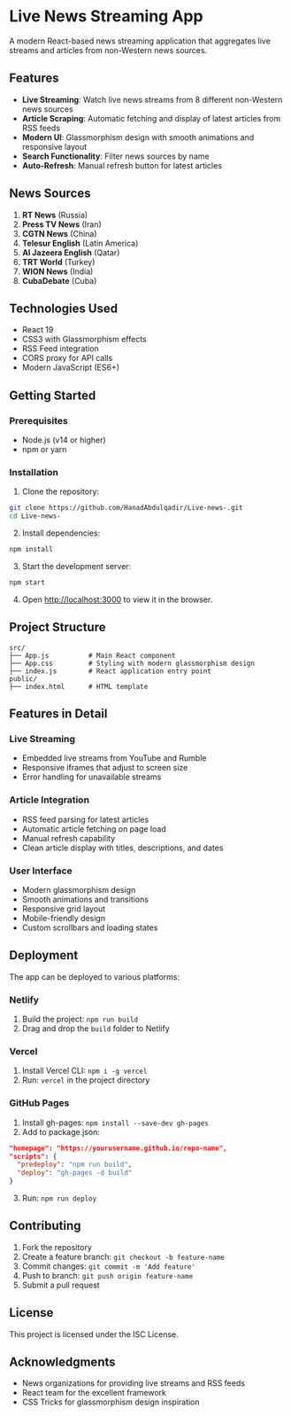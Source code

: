 # Live News Streaming App

A modern React-based news streaming application that aggregates live streams and articles from non-Western news sources.

## Features

- **Live Streaming**: Watch live news streams from 8 different non-Western news sources
- **Article Scraping**: Automatic fetching and display of latest articles from RSS feeds
- **Modern UI**: Glassmorphism design with smooth animations and responsive layout
- **Search Functionality**: Filter news sources by name
- **Auto-Refresh**: Manual refresh button for latest articles

## News Sources

1. **RT News** (Russia)
2. **Press TV News** (Iran)
3. **CGTN News** (China)
4. **Telesur English** (Latin America)
5. **Al Jazeera English** (Qatar)
6. **TRT World** (Turkey)
7. **WION News** (India)
8. **CubaDebate** (Cuba)

## Technologies Used

- React 19
- CSS3 with Glassmorphism effects
- RSS Feed integration
- CORS proxy for API calls
- Modern JavaScript (ES6+)

## Getting Started

### Prerequisites

- Node.js (v14 or higher)
- npm or yarn

### Installation

1. Clone the repository:
```bash
git clone https://github.com/HanadAbdulqadir/Live-news-.git
cd Live-news-
```

2. Install dependencies:
```bash
npm install
```

3. Start the development server:
```bash
npm start
```

4. Open [http://localhost:3000](http://localhost:3000) to view it in the browser.

## Project Structure

```
src/
├── App.js          # Main React component
├── App.css         # Styling with modern glassmorphism design
├── index.js        # React application entry point
public/
├── index.html      # HTML template
```

## Features in Detail

### Live Streaming
- Embedded live streams from YouTube and Rumble
- Responsive iframes that adjust to screen size
- Error handling for unavailable streams

### Article Integration
- RSS feed parsing for latest articles
- Automatic article fetching on page load
- Manual refresh capability
- Clean article display with titles, descriptions, and dates

### User Interface
- Modern glassmorphism design
- Smooth animations and transitions
- Responsive grid layout
- Mobile-friendly design
- Custom scrollbars and loading states

## Deployment

The app can be deployed to various platforms:

### Netlify
1. Build the project: `npm run build`
2. Drag and drop the `build` folder to Netlify

### Vercel
1. Install Vercel CLI: `npm i -g vercel`
2. Run: `vercel` in the project directory

### GitHub Pages
1. Install gh-pages: `npm install --save-dev gh-pages`
2. Add to package.json:
```json
"homepage": "https://yourusername.github.io/repo-name",
"scripts": {
  "predeploy": "npm run build",
  "deploy": "gh-pages -d build"
}
```
3. Run: `npm run deploy`

## Contributing

1. Fork the repository
2. Create a feature branch: `git checkout -b feature-name`
3. Commit changes: `git commit -m 'Add feature'`
4. Push to branch: `git push origin feature-name`
5. Submit a pull request

## License

This project is licensed under the ISC License.

## Acknowledgments

- News organizations for providing live streams and RSS feeds
- React team for the excellent framework
- CSS Tricks for glassmorphism design inspiration
